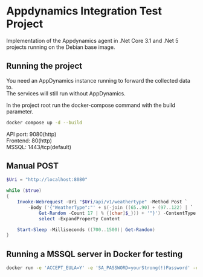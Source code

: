 # Appdynamics Integration Test Project

Implementation of the Appdynamics agent in .Net Core 3.1 and .Net 5 projects running on the Debian base image.  

## Running the project

You need an AppDynamics instance running to forward the collected data to.  
The services will still run without AppDynamics.  

In the project root run the docker-compose command with the build parameter.  
``` bash
docker compose up -d --build
```

API port: 9080(http)  
Frontend: 80(http)  
MSSQL: 1443/tcp(default)  

## Manual POST
``` Powershell
$Uri = "http://localhost:8080"

while ($true)
{
    Invoke-Webrequest -Uri "$Uri/api/v1/weathertype" -Method Post `
        -Body ('{"WeatherType":"' + $(-join ((65..90) + (97..122) | `
            Get-Random -Count 17 | % {[char]$_})) + '"}') -ContentType "application/json" | `
            select -ExpandProperty Content

    Start-Sleep -Milliseconds ((700..1500)| Get-Random)
}
```

## Running a MSSQL server in Docker for testing
``` bash
docker run -e 'ACCEPT_EULA=Y' -e 'SA_PASSWORD=yourStrong(!)Password' -e 'MSSQL_PID=Express' -p 1433:1433 -d mcr.microsoft.com/mssql/server:2017-latest-ubuntu 
```
